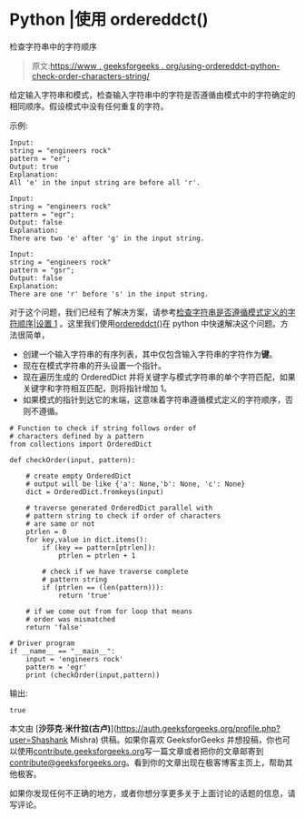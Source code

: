 # Python |使用 ordereddct()

检查字符串中的字符顺序

> 原文:[https://www . geeksforgeeks . org/using-ordereddct-python-check-order-characters-string/](https://www.geeksforgeeks.org/using-ordereddict-python-check-order-characters-string/)

给定输入字符串和模式，检查输入字符串中的字符是否遵循由模式中的字符确定的相同顺序。假设模式中没有任何重复的字符。

示例:

```
Input: 
string = "engineers rock"
pattern = "er";
Output: true
Explanation: 
All 'e' in the input string are before all 'r'.

Input: 
string = "engineers rock"
pattern = "egr";
Output: false
Explanation: 
There are two 'e' after 'g' in the input string.

Input: 
string = "engineers rock"
pattern = "gsr";
Output: false
Explanation:
There are one 'r' before 's' in the input string.

```

对于这个问题，我们已经有了解决方案，请参考[检查字符串是否遵循模式定义的字符顺序|设置 1](https://www.geeksforgeeks.org/check-string-follows-order-characters-defined-pattern-not/) 。这里我们使用[ordereddct()](https://www.geeksforgeeks.org/remove-duplicates-given-string-python/)在 python 中快速解决这个问题。方法很简单，

*   创建一个输入字符串的有序列表，其中仅包含输入字符串的字符作为**键**。
*   现在在模式字符串的开头设置一个指针。
*   现在遍历生成的 OrderedDict 并将关键字与模式字符串的单个字符匹配，如果关键字和字符相互匹配，则将指针增加 1。
*   如果模式的指针到达它的末端，这意味着字符串遵循模式定义的字符顺序，否则不遵循。

```
# Function to check if string follows order of 
# characters defined by a pattern 
from collections import OrderedDict 

def checkOrder(input, pattern): 

    # create empty OrderedDict 
    # output will be like {'a': None,'b': None, 'c': None} 
    dict = OrderedDict.fromkeys(input) 

    # traverse generated OrderedDict parallel with 
    # pattern string to check if order of characters 
    # are same or not 
    ptrlen = 0
    for key,value in dict.items(): 
        if (key == pattern[ptrlen]): 
            ptrlen = ptrlen + 1

        # check if we have traverse complete 
        # pattern string 
        if (ptrlen == (len(pattern))): 
            return 'true'

    # if we come out from for loop that means 
    # order was mismatched 
    return 'false'

# Driver program 
if __name__ == "__main__": 
    input = 'engineers rock'
    pattern = 'egr'
    print (checkOrder(input,pattern)) 
```

输出:

```
true

```

本文由 [**沙莎克·米什拉(古卢)**](https://auth.geeksforgeeks.org/profile.php?user=Shashank Mishra) 供稿。如果你喜欢 GeeksforGeeks 并想投稿，你也可以使用[contribute.geeksforgeeks.org](http://www.contribute.geeksforgeeks.org)写一篇文章或者把你的文章邮寄到 contribute@geeksforgeeks.org。看到你的文章出现在极客博客主页上，帮助其他极客。

如果你发现任何不正确的地方，或者你想分享更多关于上面讨论的话题的信息，请写评论。